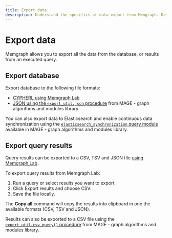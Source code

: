 ```yaml
---
title: Export data
description: Understand the specifics of data export from Memgraph. Detailed documentation to help you manage and manipulate data efficiently.
---
```


#  Export data

Memgraph allows you to export all the data from the database, or results from an executed query.

## Export database

Export database to the following file formats:
- [CYPHERL using Memgraph Lab](/data-visualization/user-manual#import--export)
- [JSON using the `export_util.json` procedure](/advanced-algorithms/available-algorithms/export_util) from MAGE - graph algorithms and modules library.

You can also export data to Elasticsearch and enable continuous data
synchronization using the [`elasticsearch_synchronization` query
module](/advanced-algorithms/available-algorithms/elasticsearch_synchronization)
available in MAGE - graph algorithms and modules library. 

## Export query results

Query results can be exported to a CSV, TSV and JSON file [using Memgraph Lab](/data-visualization/user-manual#data-results).

To export query results from Memgraph Lab: 
1. Run a query or select results you want to export.
2. Click Export results and choose CSV.
3. Save the file locally.

The **Copy all** command will copy the results into clipboard in one the
available formats (CSV, TSV and JSON).

Results can also be exported to a CSV file using the [`export_util.csv_query()`
procedure](/advanced-algorithms/available-algorithms/export_util#csv_queryquery-file_path-stream)
from MAGE - graph algorithms and modules library.